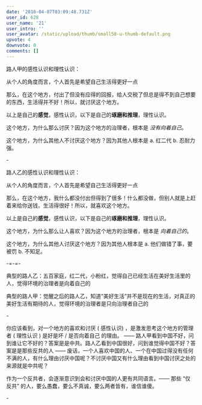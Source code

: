 ```yaml
---
date: '2018-04-07T03:09:48.731Z'
user_id: 628
user_name: '21'
user_intro: ''
user_avatar: /static/upload/thumb/small50-u-thumb-default.png
upvote: 4
downvote: 0
comments: []
---
```


路人甲的感性认识和理性认识：  

从个人的角度而言，个人首先是希望自己生活得更好一点

那么，在这个地方，付出了但没有应得的回报，给人交税了但总是得不到自己想要的东西，生活得并不好！所以，就讨厌这个地方。

以上是自己的**感觉**，感性认识，以下是自己的**琢磨和推理**，理性认识。  

这个地方，为什么那么讨厌？因为这个地方的治理者，根本是 *没有向着自己*。

这个地方，为什么其他人不讨厌这个地方？因为其他人根本是 a. 红二代 b. 忍耐力强。  

\-  

路人乙的感性认识和理性认识：

从个人的角度而言，个人首先是希望自己生活得更好一点

那么，在这个地方，我什么都没付出但得到了很多！什么都没做，但别人就是上赶着来给你送钱，生活得很好！所以，就喜欢这个地方。

以上是自己的**感觉**，感性认识，以下是自己的**琢磨和推理**，理性认识。

这个地方，为什么那么让人喜欢？因为这个地方的治理者，根本是 *向着自己的*。

这个地方，为什么其他人讨厌这个地方？因为其他人根本是 a. 他们做错了事，要被罚 b. 不知足。

\-=-=-

典型的路人乙：五百家庭，红二代，小粉红，觉得自己已经生活在美好生活里的人，觉得环境的治理者是向着自己的

典型的路人甲：觉醒之后的路人乙，知道“美好生活”并不是现在的生活，对真正的美好生活有期待的人，觉得环境的治理者是只向治理者自己的

\-

你应该看到，对一个地方的喜欢和讨厌 ( 感性认识) ，是激发思考这个地方的管理者 ( 理性认识 ) 是好是坏 / 是否向着自己 的理由。 —— 路人甲看到中国不好，问到谁让它不好的？答案是是中共。路人乙看到中国很好，问到谁觉得中国不好？答案是是那些反共的人 —— 废话，一个人喜欢中国的人、一个在中国过得没有任何不满的人，有什么理由讨厌中国呢？不讨厌中国又有什么理由看到中国讨厌之处的来源就是中共呢？

作为一个反共者，会逐渐意识到会和讨厌中国的人更有共同语言。—— 那些 “仅反共” 的人，要么愚蠢，要么不真诚，要么两者皆有，谁信谁傻。  

\-
